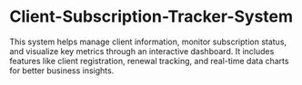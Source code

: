 # Client-Subscription-Tracker-System
This system helps manage client information, monitor subscription status, and visualize key metrics through an interactive dashboard.
It includes features like client registration, renewal tracking, and real-time data charts for better business insights.
